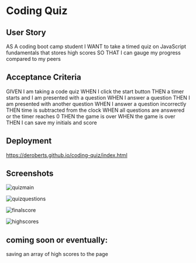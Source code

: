 # Coding Quiz

## User Story
AS A coding boot camp student
I WANT to take a timed quiz on JavaScript fundamentals that stores high scores
SO THAT I can gauge my progress compared to my peers
## Acceptance Criteria
GIVEN I am taking a code quiz
WHEN I click the start button
THEN a timer starts and I am presented with a question
WHEN I answer a question
THEN I am presented with another question
WHEN I answer a question incorrectly
THEN time is subtracted from the clock
WHEN all questions are answered or the timer reaches 0
THEN the game is over
WHEN the game is over
THEN I can save my initials and score

## Deployment
https://deroberts.github.io/coding-quiz/index.html
## Screenshots
![quizmain](https://user-images.githubusercontent.com/112577325/213524970-9c40bd3e-cb9a-4bae-9931-7b34a6127cf8.png)

![quizquestions](https://user-images.githubusercontent.com/112577325/213703611-21ee2bb1-bbd4-40ed-a95d-28445d5efc9f.PNG)

![finalscore](https://user-images.githubusercontent.com/112577325/213524996-7613536d-7ffc-449a-b737-276d631f6922.png)

![highscores](https://user-images.githubusercontent.com/112577325/213525016-2df5702f-4ef8-4383-8cd3-771cbdcba7e7.png)
## coming soon or eventually:
saving an array of high scores to the page